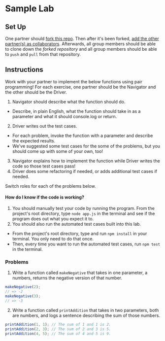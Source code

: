 # Sample Lab

## Set Up

One partner should [fork this repo](https://docs.github.com/en/free-pro-team@latest/github/getting-started-with-github/fork-a-repo). Then after it's been forked, [add the other partner(s) as collaborators](https://docs.github.com/en/free-pro-team@latest/github/setting-up-and-managing-your-github-user-account/inviting-collaborators-to-a-personal-repository). Afterwards, all group members should be able to clone down the *forked repository* and all group members should be able to `push` and `pull` from that repository.

## Instructions
Work with your partner to implement the below functions using pair programming! For each exercise, one partner should be the Navigator and the other should be the Driver.

1. Navigator should describe what the function should do.
  * Describe, in plain English, what the function should take in as a parameter and what it should console.log or return.
2. Driver writes out the test cases.
  * For each problem, invoke the function with a parameter and describe the expected results.
  * We've suggested some test cases for the some of the problems, but you should come up with some of your own, too!
3. Navigator explains how to implement the function while Driver writes the code so those test cases pass!
4. Driver does some refactoring if needed, or adds additional test cases if needed.

Switch roles for each of the problems below.

#### How do I know if the code is working?
1. You should manually test your code by running the program. From the project's root directory, type `node app.js` in the terminal and see if the program does out what you expect it to.
2. You should also run the automated test cases built into this lab.
  * From the project's root directory, type and run `npm install` in your terminal. You only need to do that once.
  * Then, every time you want to run the automated test cases, run `npm test` in the terminal.


### Problems

1. Write a function called `makeNegative` that takes in one parameter, a numbers, returns the negative version of that number.

```js
makeNegative(2);
// => -2
makeNegative(3);
// => -3
```

2. Write a function called `printAddition` that takes in two parameters, both are numbers, and logs a sentence describing the sum of those numbers.

```js
printAddition(1, 1); // The sum of 1 and 1 is 2.
printAddition(2, 3); // The sum of 2 and 3 is 5.
printAddition(4, 5); // The sum of 4 and 5 is 9.
```
